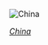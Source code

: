 
![China](https://www.gstatic.com/prettyearth/assets/full/1014.jpg)

*[China](https://www.google.com/maps/@29.14274,90.513512,15z/data=!3m1!1e3)*
